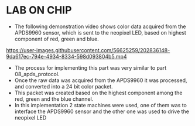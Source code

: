 # LAB ON CHIP

- The following demonstration video shows color data acquired from the APDS9960 sensor, which is sent to the neopixel LED, based on highest component of red, green and blue.




https://user-images.githubusercontent.com/56625259/202836148-9da617ec-794e-4934-8334-598d093804b5.mp4

- The process for implementing this part was very similar to part 08_apds_protocol.
- Once the raw data was acquired from the APDS9960 it was processed, and converted into a 24 bit color packet.
- This packet was created based on the highest component among the red, green and the blue channel.
- In this implementation 2 state machines were used, one of them was to interface the APDS9960 sensor and the other one was used to drive the neopixel LED


